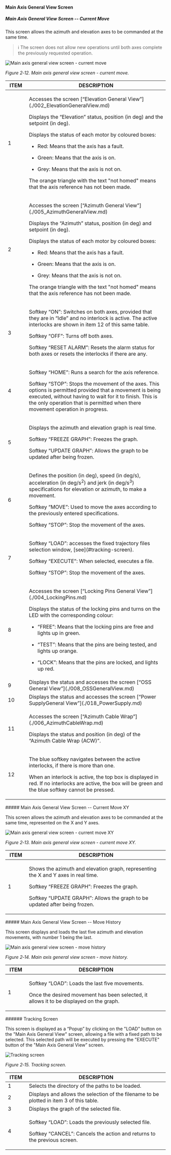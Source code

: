 #### Main Axis General View Screen

##### Main Axis General View Screen -- Current Move

This screen allows the azimuth and elevation axes to be commanded at the same time.

> ℹ️ The screen does not allow new operations until both axes complete the previously requested operation.

![Main axis general view screen - current move](../Resources/media/image019.png)

*Figure 2‑12. Main axis general view screen - current move.*

<table>
<colgroup>
<col style="width: 13%" />
<col style="width: 86%" />
</colgroup>
<thead>
<tr class="header">
<th>ITEM</th>
<th>DESCRIPTION</th>
</tr>
</thead>
<tbody>
<tr class="odd">
<td>1</td>
<td><p>Accesses the screen [“Elevation General View”](./002_ElevationGeneralView.md)</p>
<p>Displays the “Elevation” status, position (in deg) and the setpoint (in deg).</p>
<p>Displays the status of each motor by coloured boxes:</p>
<ul>
<li><p>Red: Means that the axis has a fault.</p></li>
<li><p>Green: Means that the axis is on.</p></li>
<li><p>Grey: Means that the axis is not on.</p></li>
</ul>
<p>The orange triangle with the text "not homed" means that the axis reference has not been made.</p></td>
</tr>
<tr class="even">
<td>2</td>
<td><p>Accesses the screen [“Azimuth General View”](./005_AzimuthGeneralView.md)</p>
<p>Displays the “Azimuth” status, position (in deg) and setpoint (in deg).</p>
<p>Displays the status of each motor by coloured boxes:</p>
<ul>
<li><p>Red: Means that the axis has a fault.</p></li>
<li><p>Green: Means that the axis is on.</p></li>
<li><p>Grey: Means that the axis is not on.</p></li>
</ul>
<p>The orange triangle with the text "not homed" means that the axis reference has not been made.</p></td>
</tr>
<tr class="odd">
<td>3</td>
<td><p>Softkey “ON”: Switches on both axes, provided that they are in “Idle” and no interlock is
active. The active interlocks are shown in item 12 of this same table.</p>
<p>Softkey “OFF”: Turns off both axes.</p>
<p>Softkey “RESET ALARM”: Resets the alarm status for both axes or resets the interlocks if there are
any.</p></td>
</tr>
<tr class="even">
<td>4</td>
<td><p>Softkey “HOME”: Runs a search for the axis reference.</p>
<p>Softkey “STOP”: Stops the movement of the axes. This options is permitted provided that a movement
is being executed, without having to wait for it to finish. This is the only operation that is permitted when there movement
operation in progress.</p></td>
</tr>
<tr class="odd">
<td>5</td>
<td><p>Displays the azimuth and elevation graph is real time.</p>
<p>Softkey “FREEZE GRAPH”: Freezes the graph.</p>
<p>Softkey “UPDATE GRAPH”: Allows the graph to be updated after being frozen.</p></td>
</tr>
<tr class="even">
<td>6</td>
<td><p>Defines the position (in deg), speed (in deg/s), acceleration (in
deg/s<sup>2</sup>) and jerk (in deg/s<sup>3</sup>) specifications for elevation or azimuth, to make a movement.</p>
<p>Softkey “MOVE”: Used to move the axes according to the previously entered specifications.</p>
<p>Softkey “STOP”: Stop the movement of the axes.</p></td>
</tr>
<tr class="odd">
<td>7</td>
<td><p>Softkey “LOAD”: accesses the fixed trajectory files selection window, [see](#tracking-screen).</p>
<p>Softkey “EXECUTE”: When selected, executes a file.</p>
<p>Softkey “STOP”: Stop the movement of the axes.</p></td>
</tr>
<tr class="even">
<td>8</td>
<td><p>Accesses the screen [“Locking Pins General View”](./004_LockingPins.md)</p>
<p>Displays the status of the locking pins and turns on the LED with the corresponding colour:</p>
<ul>
<li><p>“FREE”: Means that the locking pins are free and lights up in green.</p></li>
<li><p>“TEST”: Means that the pins are being tested, and lights up orange.</p></li>
<li><p>“LOCK”: Means that the pins are locked, and lights up red.</p></li>
</ul></td>
</tr>
<tr class="odd">
<td>9</td>
<td>Displays the status and accesses the screen [“OSS General View”](./008_OSSGeneralView.md)</td>
</tr>
<tr class="even">
<td>10</td>
<td>Displays the status and accesses the screen [“Power SupplyGeneral View”](./018_PowerSupply.md)</td>
</tr>
<tr class="odd">
<td>11</td>
<td><p>Accesses the screen [“Azimuth Cable Wrap”](./006_AzimuthCableWrap.md)</p>
<p>Displays the status and position (in deg) of the “Azimuth Cable Wrap (ACW)”.</p></td>
</tr>
<tr class="even">
<td>12</td>
<td><p>The blue softkey navigates between the active interlocks, if there is more than one.</p>
<p>When an interlock is active, the top box is displayed in red. If no interlocks are active, the
box will be green and the blue softkey cannot be pressed.</p></td>
</tr>
</tbody>
</table>
##### Main Axis General View Screen -- Current Move XY

This screen allows the azimuth and elevation axes to be commanded at the same time, represented on the X and Y axes.

![Main axis general view screen - current move XY](../Resources/media/image20.png)

*Figure 2‑13. Main axis general view screen - current move XY.*

<table>
<colgroup>
<col style="width: 13%" />
<col style="width: 86%" />
</colgroup>
<thead>
<tr class="header">
<th>ITEM</th>
<th>DESCRIPTION</th>
</tr>
</thead>
<tbody>
<tr class="odd">
<td>1</td>
<td><p>Shows the azimuth and elevation graph, representing the X and Y axes in real time.</p>
<p>Softkey “FREEZE GRAPH”: Freezes the graph.</p>
<p>Softkey “UPDATE GRAPH”: Allows the graph to be updated after being frozen.</p></td>
</tr>
</tbody>
</table>
##### Main Axis General View Screen -- Move History

This screen displays and loads the last five azimuth and elevation movements, with number 1 being the last.

![Main axis general view screen - move history](../Resources/media/image21.png)

*Figure 2‑14. Main axis general view screen - move history.*

<table>
<colgroup>
<col style="width: 13%" />
<col style="width: 86%" />
</colgroup>
<thead>
<tr class="header">
<th>ITEM</th>
<th>DESCRIPTION</th>
</tr>
</thead>
<tbody>
<tr class="odd">
<td>1</td>
<td><p>Softkey “LOAD”: Loads the last five movements.</p>
<p>Once the desired movement has been selected, it allows it to be displayed on the graph.</p></td>
</tr>
</tbody>
</table>
###### Tracking Screen

This screen is displayed as a “Popup” by clicking on the "LOAD" button on the "Main Axis General View" screen, allowing a file with a fixed path to be selected. This selected path will be executed by pressing the "EXECUTE" button of the "Main Axis General View” screen.

![Tracking screen](../Resources/media/image22.png)

*Figure 2‑15. Tracking screen.*

<table>
<colgroup>
<col style="width: 13%" />
<col style="width: 86%" />
</colgroup>
<thead>
<tr class="header">
<th>ITEM</th>
<th>DESCRIPTION</th>
</tr>
</thead>
<tbody>
<tr class="odd">
<td>1</td>
<td>Selects the directory of the paths to be loaded.</td>
</tr>
<tr class="even">
<td>2</td>
<td>Displays and allows the selection of the filename to be plotted in item 3 of this table.</td>
</tr>
<tr class="odd">
<td>3</td>
<td>Displays the graph of the selected file.</td>
</tr>
<tr class="even">
<td>4</td>
<td><p>Softkey “LOAD”: Loads the previously selected file.</p>
<p>Softkey “CANCEL”: Cancels the action and returns to the previous screen.</p></td>
</tr>
</tbody>
</table>
